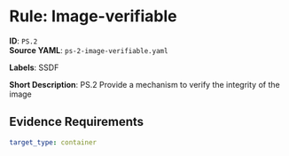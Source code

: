 # Rule: Image-verifiable

**ID**: `PS.2`  
**Source YAML**: `ps-2-image-verifiable.yaml`  

**Labels**: SSDF

**Short Description**: PS.2 Provide a mechanism to verify the integrity of the image

## Evidence Requirements

```yaml
target_type: container
```
